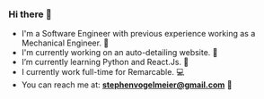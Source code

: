 ### Hi there 👋

- I'm a Software Engineer with previous experience working as a Mechanical Engineer. :wrench:
- I'm currently working on an auto-detailing website. 🔭
- I’m currently learning Python and React.Js. 🌱
- I currently work full-time for Remarcable. :computer:
- You can reach me at: **stephenvogelmeier@gmail.com** :iphone:

<!--
**stephenv13/stephenv13** is a ✨ _special_ ✨ repository because its `README.md` (this file) appears on your GitHub profile.

Here are some ideas to get you started:



- 👯 I’m looking to collaborate on ...
- 🤔 I’m looking for help with ...
- 💬 Ask me about ...
- 📫 How to reach me: ...
- 😄 Pronouns: ...
- ⚡ Fun fact: ...
-->

